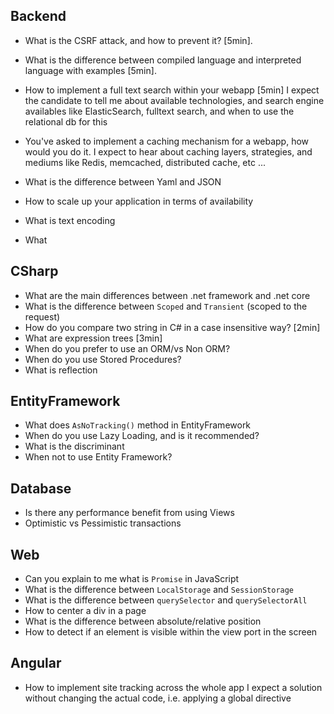 ## Backend
- What is the CSRF attack, and how to prevent it? [5min]. 
- What is the difference between compiled language and interpreted language with examples [5min].

- How to implement a full text search within your webapp [5min] 
  I expect the candidate to tell me about available technologies, and search engine availables like ElasticSearch, fulltext search, and when to use the relational db for this
  
- You've asked to implement a caching mechanism for a webapp, how would you do it.
  I expect to hear about caching layers, strategies, and mediums like Redis, memcached, distributed cache, etc ...
  
- What is the difference between Yaml and JSON 
- How to scale up your application in terms of availability

- What is text encoding
- What

## CSharp
- What are the main differences between .net framework and .net core
- What is the difference between `Scoped` and `Transient` (scoped to the request)
- How do you compare two string in C# in a case insensitive way? [2min]
- What are expression trees [3min]
- When do you prefer to use an ORM/vs Non ORM?
- When do you use Stored Procedures?
- What is reflection

## EntityFramework
- What does `AsNoTracking()` method in EntityFramework
- When do you use Lazy Loading, and is it recommended?
- What is the discriminant
- When not to use Entity Framework?

## Database
- Is there any performance benefit from using Views
- Optimistic vs Pessimistic transactions

## Web
- Can you explain to me what is `Promise` in JavaScript
- What is the difference between `LocalStorage` and `SessionStorage`
- What is the difference between `querySelector` and `querySelectorAll` 
- How to center a div in a page
- What is the difference between absolute/relative position
- How to detect if an element is visible within the view port in the screen

## Angular
- How to implement site tracking across the whole app
  I expect a solution without changing the actual code, i.e. applying a global directive
